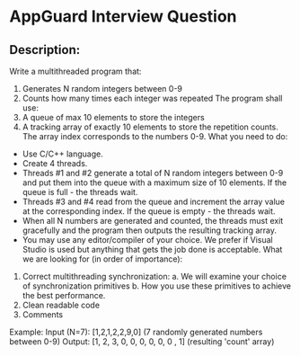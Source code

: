 # AppGuard Interview Question

## Description:
Write a multithreaded program that:
1. Generates N random integers between 0-9
2. Counts how many times each integer was repeated
The program shall use:
1. A queue of max 10 elements to store the integers
2. A tracking array of exactly 10 elements to store the repetition counts. The array index
corresponds to the numbers 0-9.
What you need to do:
- Use C/C++ language.
- Create 4 threads.
- Threads #1 and #2 generate a total of N random integers between 0-9 and put them into
the queue with a maximum size of 10 elements. If the queue is full - the threads wait.
- Threads #3 and #4 read from the queue and increment the array value at the
corresponding index. If the queue is empty - the threads wait.
- When all N numbers are generated and counted, the threads must exit gracefully and
the program then outputs the resulting tracking array.
- You may use any editor/compiler of your choice. We prefer if Visual Studio is used but
anything that gets the job done is acceptable.
What we are looking for (in order of importance):

1. Correct multithreading synchronization:
a. We will examine your choice of synchronization primitives
b. How you use these primitives to achieve the best performance.
2. Clean readable code
3. Comments

Example:
Input (N=7): [1,2,1,2,2,9,0] (7 randomly generated numbers between 0-9)
Output: [1, 2, 3, 0, 0, 0, 0, 0, 0 , 1] (resulting 'count' array)
